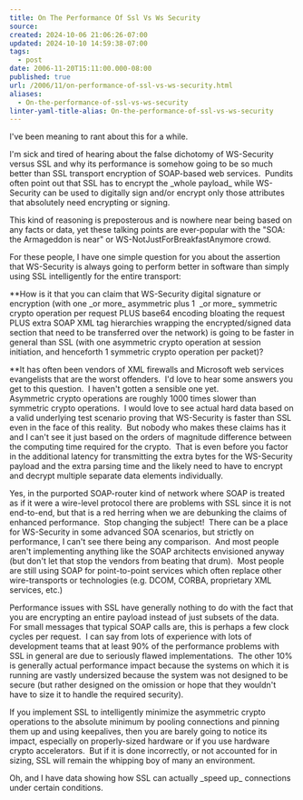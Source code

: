 ```yaml
---
title: On The Performance Of Ssl Vs Ws Security
source: 
created: 2024-10-06 21:06:26-07:00
updated: 2024-10-10 14:59:38-07:00
tags:
  - post
date: 2006-11-20T15:11:00.000-08:00
published: true
url: /2006/11/on-performance-of-ssl-vs-ws-security.html
aliases:
  - On-the-performance-of-ssl-vs-ws-security
linter-yaml-title-alias: On-the-performance-of-ssl-vs-ws-security
---
```



I've been meaning to rant about this for a while.  
  
I'm sick and tired of hearing about the false dichotomy of WS-Security versus SSL and why its performance is somehow going to be so much better than SSL transport encryption of SOAP-based web services.  Pundits often point out that SSL has to encrypt the \_whole payload\_ while WS-Security can be used to digitally sign and/or encrypt only those attributes that absolutely need encrypting or signing.  
  
This kind of reasoning is preposterous and is nowhere near being based on any facts or data, yet these talking points are ever-popular with the "SOA: the Armageddon is near" or WS-NotJustForBreakfastAnymore crowd.  
  
For these people, I have one simple question for you about the assertion that WS-Security is always going to perform better in software than simply using SSL intelligently for the entire transport:  
  
**How is it that you can claim that WS-Security digital signature or encryption (with one \_or more\_ asymmetric plus 1  \_or more\_ symmetric crypto operation per request PLUS base64 encoding bloating the request PLUS extra SOAP XML tag hierarchies wrapping the encrypted/signed data section that need to be transferred over the network) is going to be faster in general than SSL (with one asymmetric crypto operation at session initiation, and henceforth 1 symmetric crypto operation per packet)?  
  
**It has often been vendors of XML firewalls and Microsoft web services evangelists that are the worst offenders.  I'd love to hear some answers you get to this question.  I haven't gotten a sensible one yet.  
Asymmetric crypto operations are roughly 1000 times slower than symmetric crypto operations.  I would love to see actual hard data based on a valid underlying test scenario proving that WS-Security is faster than SSL even in the face of this reality.  But nobody who makes these claims has it and I can't see it just based on the orders of magnitude difference between the computing time required for the crypto.  That is even before you factor in the additional latency for transmitting the extra bytes for the WS-Security payload and the extra parsing time and the likely need to have to encrypt and decrypt multiple separate data elements individually.  
  
Yes, in the purported SOAP-router kind of network where SOAP is treated as if it were a wire-level protocol there are problems with SSL since it is not end-to-end, but that is a red herring when we are debunking the claims of enhanced performance.  Stop changing the subject!  There can be a place for WS-Security in some advanced SOA scenarios, but strictly on performance, I can't see there being any comparison.  And most people aren't implementing anything like the SOAP architects envisioned anyway (but don't let that stop the vendors from beating that drum).  Most people are still using SOAP for point-to-point services which often replace other wire-transports or technologies (e.g. DCOM, CORBA, proprietary XML services, etc.)  
  
Performance issues with SSL have generally nothing to do with the fact that you are encrypting an entire payload instead of just subsets of the data.  For small messages that typical SOAP calls are, this is perhaps a few clock cycles per request.  I can say from lots of experience with lots of development teams that at least 90% of the performance problems with SSL in general are due to seriously flawed implementations.  The other 10% is generally actual performance impact because the systems on which it is running are vastly undersized because the system was not designed to be secure (but rather designed on the omission or hope that they wouldn't have to size it to handle the required security).  
  
If you implement SSL to intelligently minimize the asymmetric crypto operations to the absolute minimum by pooling connections and pinning them up and using keepalives, then you are barely going to notice its impact, especially on properly-sized hardware or if you use hardware crypto accelerators.  But if it is done incorrectly, or not accounted for in sizing, SSL will remain the whipping boy of many an environment.  
  
Oh, and I have data showing how SSL can actually \_speed up\_ connections under certain conditions.
